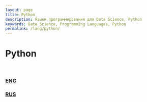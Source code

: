 ```yaml
---
layout: page
title: Python
description: Языки программирования для Data Science, Python
keywords: Data Science, Programming Languages, Python
permalink: /lang/python/
---
```


# Python

<br/>

### [ENG](/lang/python/en/)

### [RUS](/lang/python/ru/)

